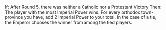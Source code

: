 If: After Round 5, there was neither a Catholic nor a Protestant Victory
Then: The player with the most Imperial Power wins. For every orthodox town-province you have, add 2 Imperial Power to your total. In the case of a tie, the Emperor chooses the winner from among the tied players. 